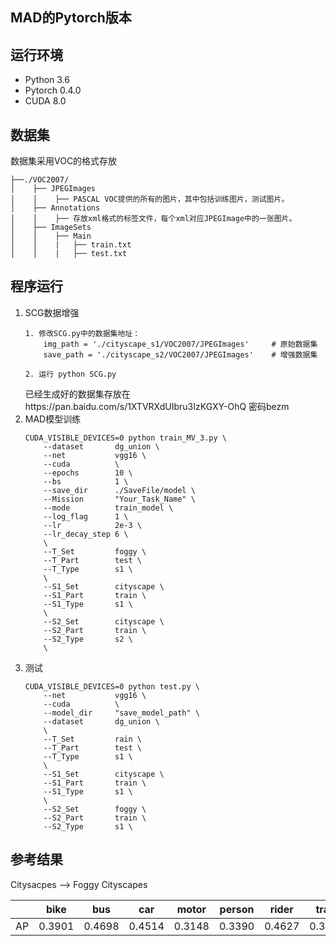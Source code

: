 ## MAD的Pytorch版本

## 运行环境
- Python 3.6
- Pytorch 0.4.0
- CUDA 8.0

## 数据集
数据集采用VOC的格式存放  
  ```
  ├──./VOC2007/
  │    ├── JPEGImages
  │    │    ├── PASCAL VOC提供的所有的图片，其中包括训练图片，测试图片。
  │    ├── Annotations
  │    │    ├── 存放xml格式的标签文件，每个xml对应JPEGImage中的一张图片。
  │    ├── ImageSets
  │    │    ├── Main
  │    │    |   ├── train.txt  
  │    │    |   ├── test.txt
```

## 程序运行
1. SCG数据增强
    ```
    1. 修改SCG.py中的数据集地址：
        img_path = './cityscape_s1/VOC2007/JPEGImages'     # 原始数据集
        save_path = './cityscape_s2/VOC2007/JPEGImages'    # 增强数据集

    2. 运行 python SCG.py
    ```
    已经生成好的数据集存放在https://pan.baidu.com/s/1XTVRXdUIbru3IzKGXY-OhQ 密码bezm
2. MAD模型训练
    ```
    CUDA_VISIBLE_DEVICES=0 python train_MV_3.py \
        --dataset       dg_union \
        --net           vgg16 \
        --cuda          \
        --epochs        10 \
        --bs            1 \
        --save_dir      ./SaveFile/model \
        --Mission       "Your_Task_Name" \
        --mode          train_model \
        --log_flag      1 \
        --lr            2e-3 \
        --lr_decay_step 6 \
        \
        --T_Set         foggy \
        --T_Part        test \
        --T_Type        s1 \
        \
        --S1_Set        cityscape \
        --S1_Part       train \
        --S1_Type       s1 \
        \
        --S2_Set        cityscape \
        --S2_Part       train \
        --S2_Type       s2 \
        \

    ```
3. 测试
    ```
    CUDA_VISIBLE_DEVICES=0 python test.py \
        --net           vgg16 \
        --cuda          \
        --model_dir     "save_model_path" \
        --dataset       dg_union \
        \
        --T_Set         rain \
        --T_Part        test \
        --T_Type        s1 \
        \
        --S1_Set        cityscape \
        --S1_Part       train \
        --S1_Type       s1 \
        \
        --S2_Set        foggy \
        --S2_Part       train \
        --S2_Type       s1 \
    ```

## 参考结果
Citysacpes --> Foggy Cityscapes

|          | bike   | bus    | car    | motor  | person | rider  | train  | truck  | Mean   |
|--------|--------|--------|--------|--------|--------|--------|--------|--------|--------|
| AP     | 0.3901 | 0.4698 | 0.4514 | 0.3148 | 0.3390 | 0.4627 | 0.3885 | 0.2842 | 0.3876 |
